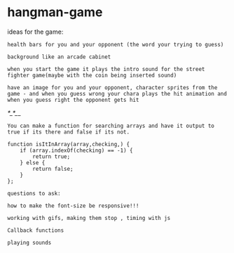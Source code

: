 # hangman-game

ideas for the game:

	health bars for you and your opponent (the word your trying to guess)

	background like an arcade cabinet

	when you start the game it plays the intro sound for the street fighter game(maybe with the coin being inserted sound)

	have an image for you and your opponent, character sprites from the game - and when you guess wrong your chara plays the hit animation and when you guess right the opponent gets hit


_*_*_*_*_*_*_

	You can make a function for searching arrays and have it output to true if its there and false if its not.

	function isItInArray(array,checking,) {
		if (array.indexOf(checking) == -1) {
			return true;
		} else {
			return false;
		}
	};

	questions to ask:

	how to make the font-size be responsive!!!

	working with gifs, making them stop , timing with js

	Callback functions

	playing sounds